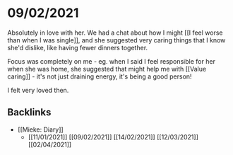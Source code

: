 # 09/02/2021
Absolutely in love with her. We had a chat about how I might [[I feel worse than when I was single]], and she suggested very caring things that I know she'd dislike, like having fewer dinners together.

Focus was completely on me - eg. when I said I feel responsible for her when she was home, she suggested that might help me with [[Value caring]] - it's not just draining energy, it's being a good person!

I felt very loved then.

## Backlinks
* [[Mieke: Diary]]
	* [[11/01/2021]]
[[09/02/2021]]
[[14/02/2021]]
[[12/03/2021]]
[[02/04/2021]]

<!-- {BearID:E3816BB2-E447-4BCE-8F12-D7951DFA090F-530-0000003CEF017D6F} -->
